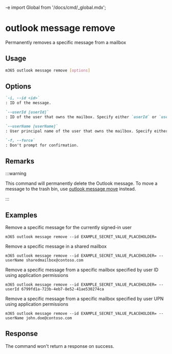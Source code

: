 -e <!-- DISCLAIMER: All secrets, passwords, and sensitive values in this document are examples only and not real credentials. -->
import Global from '/docs/cmd/_global.mdx';

# outlook message remove

Permanently removes a specific message from a mailbox

## Usage

```sh
m365 outlook message remove [options]
```

## Options

```md definition-list
`-i, --id <id>`
: ID of the message.

`--userId [userId]`
: ID of the user that owns the mailbox. Specify either `userId` or `userName`, but not both. This option is required when using application permissions.

`--userName [userName]`
: User principal name of the user that owns the mailbox. Specify either `userId` or `userName`, but not both. This option is required when using application permissions.

`-f, --force`
: Don't prompt for confirmation.
```

<Global />

## Remarks

:::warning

This command will permanently delete the Outlook message. To move a message to the trash bin, use [outlook message move](./message-move.mdx) instead.

:::

## Examples

Remove a specific message for the currently signed-in user

```
m365 outlook message remove --id EXAMPLE_SECRET_VALUE_PLACEHOLDER=
```

Remove a specific message in a shared mailbox

```
m365 outlook message remove --id EXAMPLE_SECRET_VALUE_PLACEHOLDER= --userName sharedmailbox@contoso.com
```

Remove a specific message from a specific mailbox specified by user ID using application permissions

```
m365 outlook message remove --id EXAMPLE_SECRET_VALUE_PLACEHOLDER= --userId 6799fd1a-723b-4eb7-8e52-41ae530274ca
```

Remove a specific message from a specific mailbox specified by user UPN using application permissions

```
m365 outlook message remove --id EXAMPLE_SECRET_VALUE_PLACEHOLDER= --userName john.doe@contoso.com
```

## Response

The command won't return a response on success.
